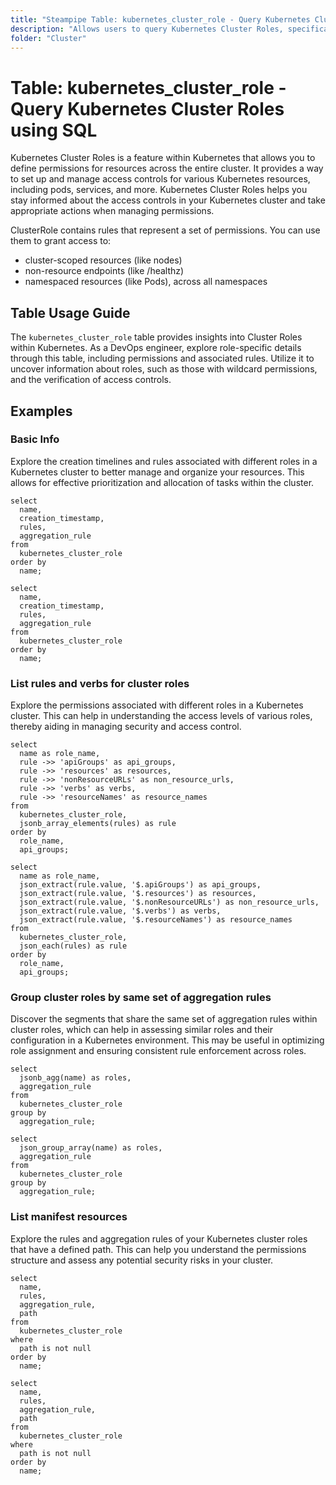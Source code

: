 ```yaml
---
title: "Steampipe Table: kubernetes_cluster_role - Query Kubernetes Cluster Roles using SQL"
description: "Allows users to query Kubernetes Cluster Roles, specifically the permissions and rules associated with each role, providing insights into the access controls in a Kubernetes cluster."
folder: "Cluster"
---
```


# Table: kubernetes_cluster_role - Query Kubernetes Cluster Roles using SQL

Kubernetes Cluster Roles is a feature within Kubernetes that allows you to define permissions for resources across the entire cluster. It provides a way to set up and manage access controls for various Kubernetes resources, including pods, services, and more. Kubernetes Cluster Roles helps you stay informed about the access controls in your Kubernetes cluster and take appropriate actions when managing permissions.

ClusterRole contains rules that represent a set of permissions. You can use them to grant access to:

- cluster-scoped resources (like nodes)
- non-resource endpoints (like /healthz)
- namespaced resources (like Pods), across all namespaces

## Table Usage Guide

The `kubernetes_cluster_role` table provides insights into Cluster Roles within Kubernetes. As a DevOps engineer, explore role-specific details through this table, including permissions and associated rules. Utilize it to uncover information about roles, such as those with wildcard permissions, and the verification of access controls.

## Examples

### Basic Info
Explore the creation timelines and rules associated with different roles in a Kubernetes cluster to better manage and organize your resources. This allows for effective prioritization and allocation of tasks within the cluster.

```sql+postgres
select
  name,
  creation_timestamp,
  rules,
  aggregation_rule
from
  kubernetes_cluster_role
order by
  name;
```

```sql+sqlite
select
  name,
  creation_timestamp,
  rules,
  aggregation_rule
from
  kubernetes_cluster_role
order by
  name;
```

### List rules and verbs for cluster roles
Explore the permissions associated with different roles in a Kubernetes cluster. This can help in understanding the access levels of various roles, thereby aiding in managing security and access control.

```sql+postgres
select
  name as role_name,
  rule ->> 'apiGroups' as api_groups,
  rule ->> 'resources' as resources,
  rule ->> 'nonResourceURLs' as non_resource_urls,
  rule ->> 'verbs' as verbs,
  rule ->> 'resourceNames' as resource_names
from
  kubernetes_cluster_role,
  jsonb_array_elements(rules) as rule
order by
  role_name,
  api_groups;
```

```sql+sqlite
select
  name as role_name,
  json_extract(rule.value, '$.apiGroups') as api_groups,
  json_extract(rule.value, '$.resources') as resources,
  json_extract(rule.value, '$.nonResourceURLs') as non_resource_urls,
  json_extract(rule.value, '$.verbs') as verbs,
  json_extract(rule.value, '$.resourceNames') as resource_names
from
  kubernetes_cluster_role,
  json_each(rules) as rule
order by
  role_name,
  api_groups;
```

### Group cluster roles by same set of aggregation rules
Discover the segments that share the same set of aggregation rules within cluster roles, which can help in assessing similar roles and their configuration in a Kubernetes environment. This may be useful in optimizing role assignment and ensuring consistent rule enforcement across roles.

```sql+postgres
select
  jsonb_agg(name) as roles,
  aggregation_rule
from
  kubernetes_cluster_role
group by
  aggregation_rule;
```

```sql+sqlite
select
  json_group_array(name) as roles,
  aggregation_rule
from
  kubernetes_cluster_role
group by
  aggregation_rule;
```

### List manifest resources
Explore the rules and aggregation rules of your Kubernetes cluster roles that have a defined path. This can help you understand the permissions structure and assess any potential security risks in your cluster.

```sql+postgres
select
  name,
  rules,
  aggregation_rule,
  path
from
  kubernetes_cluster_role
where
  path is not null
order by
  name;
```

```sql+sqlite
select
  name,
  rules,
  aggregation_rule,
  path
from
  kubernetes_cluster_role
where
  path is not null
order by
  name;
```